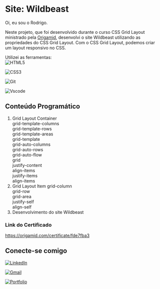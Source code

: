 # Site: Wildbeast

Oi, eu sou o Rodrigo.

Neste projeto, que foi desenvolvido durante o curso CSS Grid Layout ministrado pela [Origamid](https://origamid.com), desenvolvi o site Wildbeast utilizando as propriedades do CSS Grid Layout.
Com o CSS Grid Layout, podemos criar um layout responsivo no CSS.

Utilizei as ferramentas:\
![HTML5](https://img.shields.io/badge/HTML5-E34F26?style=for-the-badge&logo=html5&logoColor=white)

![CSS3](https://img.shields.io/badge/CSS3-1572B6?style=for-the-badge&logo=css3&logoColor=white)

![Git](https://img.shields.io/badge/GIT-E44C30?style=for-the-badge&logo=git&logoColor=white)

![Vscode](https://img.shields.io/badge/Vscode-007ACC?style=for-the-badge&logo=visual-studio-code&logoColor=white)

## Conteúdo Programático

1. Grid Layout Container\
   grid-template-columns\
   grid-template-rows\
   grid-template-areas\
   grid-template\
   grid-auto-columns\
   grid-auto-rows\
   grid-auto-flow\
   grid\
   justify-content\
   align-items\
   justify-items\
   align-items
2. Grid Layout Item
   grid-column\
   grid-row\
   grid-area\
   justify-self\
   align-self
3. Desenvolvimento do site Wildbeast

### Link do Certificado

https://origamid.com/certificate/fde7fba3

## Conecte-se comigo

[![LinkedIn](https://img.shields.io/badge/LinkedIn-0077B5?style=for-the-badge&logo=linkedin&logoColor=white)](https://www.linkedin.com/in/rodrigo-junqueira/)

[![Gmail](https://img.shields.io/badge/Gmail-333333?style=for-the-badge&logo=gmail&logoColor=red)](mailto:eurodrigojunqueira@gmail.com)

[![Portfolio](https://img.shields.io/badge/Portfolio-FF5722?style=for-the-badge&logo=todoist&logoColor=white)](https://rodrigojunqueiradev.github.io/)
